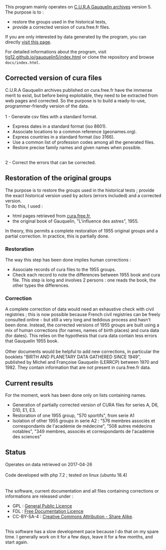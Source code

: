 
<div class="intro">
This program mainly operates on <a href="http://cura.free.fr/gauq/17archg.html">C.U.R.A Gauquelin archives</a> version 5.
<br>The purpose is to :
<ul class="simple">
    <li>restore the groups used in the historical tests,</li>
    <li>provide a corrected version of cura.free.fr files.</li>
</ul>
If you are only interested by data generated by the program, you can directly <a href="https://larzac.info/gauquelin5">visit this page</a>.
</div>

For detailed informations about the program, visit <a href="https://tig12.github.io/gauquelin5/index.html">tig12.github.io/gauquelin5/index.html</a> or clone the repository and browse <code>docs/index.html</code>.

<!-- ********************************************************************************* -->
<h2>Corrected version of cura files</h2>
C.U.R.A Gauquelin archives published on cura.free.fr have the immense merit to exist, but before being exploitable, they need to be extracted from web pages and corrected. So the purpose is to build a ready-to-use, programmer-friendly version of the data.
<br>
<br>1 - Generate csv files with a standard format.
<ul>
    <li>Express dates in a standard format (iso 8601).</li>
    <li>Associate locations to a common reference (geonames.org).</li>
    <li>Express countries in a standard format (iso 3166).</li>
    <li>Use a common list of profession codes among all the generated files.</li>
    <li>Restore precise family names and given names when possible.</li>
</ul>
<br>2 - Correct the errors that can be corrected.



<!-- ********************************************************************************* -->
<h2>Restoration of the original groups</h2>
The purpose is to restore the groups used in the historical tests ; provide the exact historical version used by actors (errors included) and a corrected version.
<br>To do this, I used :
<ul class="simple">
    <li>html pages retrieved from <a href="http://cura.free.fr/gauq/17archg.html">cura.free.fr</a>,</li>
    <li>the original book of Gauquelin, "L'influence des astres", 1955.</li>
</ul>
In theory, this permits a complete restoration of 1955 original groups and a partial correction. In practice, this is partially done.

<!-- ************************************* -->
<h3>Restoration</h3>

The way this step has been done implies human corrections :
<ul class="simple">
    <li>Associate records of cura files to the 1955 groups.</li>
    <li>Check each record to note the differences between 1955 book and cura file. This step is long and involves 2 persons : one reads the book, the other types the differences.</li>
</ul>

<!-- ************************************* -->
<h3>Correction</h3>
A complete correction of data would need an exhaustive check with civil registries ; this is now possible because French civil registries can be freely consulted online - but still a very long and teddious process and hasn't been done. Instead, the corrected versions of 1955 groups are built using a mix of human corrections (for names, names of birth places) and cura data (for dates). This relies on the hypothesis that cura data contain less errors that Gauquelin 1955 book.
<br>
<br>Other documents would be helpful to add new corrections, in particular the booklets "BIRTH AND PLANETARY DATA GATHERED SINCE 1949", published by Michel and Françoise Gauquelin (LERRCP) between 1970 and 1982. They contain information that are not present in cura.free.fr data.

<!-- ********************************************************************************* -->
<h2>Current results</h2>
For the moment, work has been done only on lists containing names.

<ul class="margin-top">
    <li>Generation of partially corrected version of CURA files for series A, D6, D10, E1, E3.</li>
    <li>Restoration of one 1955 group, "570 sportifs", from serie A1</li>
    <li>
        Isolation of other 1955 groups in serie A2 : "576 membres associés et correspondants de l'académie de médecine", "508 autres médecins notables", "349 membres, associés et correspondants de l'académie des sciences"
    </li>
</ul>

<!-- ********************************************************************************* -->
<h2>Status</h2>

Operates on data retrieved on 2017-04-26  
<br>Code developed with php 7.2 ; tested on linux (ubuntu 18.4)  
<br>
<br>The software, current documentation and all files containing corrections or informations are released under :
<ul class = "simple">
    <li>
        GPL : <a href="https://www.gnu.org/licenses/gpl.html">General Public Licence</a>
    </li>
    <li>
        FDL : <a href="https://www.gnu.org/licenses/fdl.html">Free Documentation Licence</a>
    </li>
    <li>
        CC-BY-SA-4 : <a rel="license" href="http://creativecommons.org/licenses/by-sa/4.0/">Creative Commons Attribution -  Share Alike</a>.
    </li>
</ul>

<br>This software has a slow development pace because I do that on my spare time. I generally work on it for a few days, leave it for a few months, and start again.

